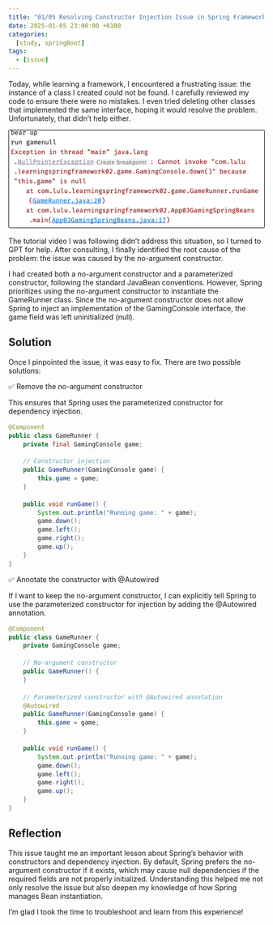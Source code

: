 ```yaml
---
title: "01/05 Resolving Constructor Injection Issue in Spring Framework"
date: 2025-01-05 23:00:00 +0100
categories:
  [study, springBoot]
tags: 
  - [issue]
---
```



Today, while learning a framework, I encountered a frustrating issue: the instance of a class I created could not be found. I carefully reviewed my code to ensure there were no mistakes. I even tried deleting other classes that implemented the same interface, hoping it would resolve the problem. Unfortunately, that didn’t help either.  

<img src="assets/diary-pic/05-01-2025-error.png" alt="Diary Image" style="border: 1px solid black; border-radius: 2px;"/>


The tutorial video I was following didn’t address this situation, so I turned to GPT for help. After consulting, I finally identified the root cause of the problem: the issue was caused by the no-argument constructor.  

I had created both a no-argument constructor and a parameterized constructor, following the standard JavaBean conventions. However, Spring prioritizes using the no-argument constructor to instantiate the GameRunner class. Since the no-argument constructor does not allow Spring to inject an implementation of the GamingConsole interface, the game field was left uninitialized (null).    

## Solution  

Once I pinpointed the issue, it was easy to fix. There are two possible solutions:  

✅ Remove the no-argument constructor  

This ensures that Spring uses the parameterized constructor for dependency injection.  

```java
@Component
public class GameRunner {
    private final GamingConsole game;

    // Constructor injection
    public GameRunner(GamingConsole game) {
        this.game = game;
    }

    public void runGame() {
        System.out.println("Running game: " + game);
        game.down();
        game.left();
        game.right();
        game.up();
    }
}
```

✅ Annotate the constructor with @Autowired  

If I want to keep the no-argument constructor, I can explicitly tell Spring to use the parameterized constructor for injection by adding the @Autowired annotation.  

```java
@Component
public class GameRunner {
    private GamingConsole game;

    // No-argument constructor
    public GameRunner() {
    }

    // Parameterized constructor with @Autowired annotation
    @Autowired
    public GameRunner(GamingConsole game) {
        this.game = game;
    }

    public void runGame() {
        System.out.println("Running game: " + game);
        game.down();
        game.left();
        game.right();
        game.up();
    }
}
```

## Reflection  

This issue taught me an important lesson about Spring’s behavior with constructors and dependency injection. By default, Spring prefers the no-argument constructor if it exists, which may cause null dependencies if the required fields are not properly initialized. Understanding this helped me not only resolve the issue but also deepen my knowledge of how Spring manages Bean instantiation.  

I’m glad I took the time to troubleshoot and learn from this experience!  
